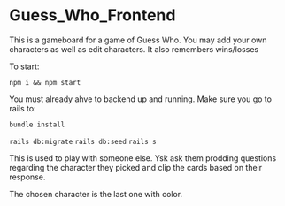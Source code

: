 # Guess_Who_Frontend

This is a gameboard for a game of Guess Who. You may add your own characters as well as edit characters. 
It also remembers wins/losses

To start:

```npm i && npm start ```

You must already ahve to backend up and running. Make sure you go to rails to:

```bundle install ``` 

``` rails db:migrate ``` 
``` rails db:seed ```
``` rails s ```

This is used to play with someone else. Ysk ask them prodding questions regarding the character they picked and clip the cards based on their response. 

The chosen character is the last one with color. 

